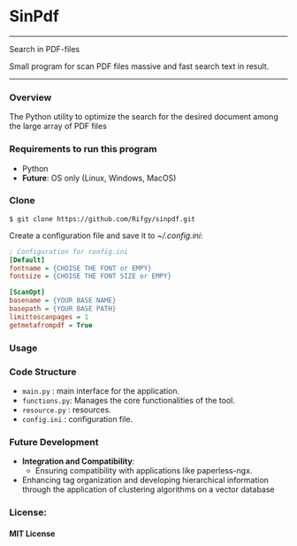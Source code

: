 # SinPdf 
____
Search in PDF-files

Small program for scan PDF files massive and fast search 
text in result.
____
### Overview
The Python utility to optimize the search for the desired 
document among the large array of PDF files

### Requirements to run this program
- Python
- **Future**: OS only (Linux, Windows, MacOS)

### Clone 
 ```shell
$ git clone https://github.com/Rifgy/sinpdf.git
```

Create a configuration file and save it to *~/.config.ini*: 
```ini
; Configuration for config.ini
[Default]
fontname = {CHOISE THE FONT or EMPY}
fontsize = {CHOISE THE FONT SIZE or EMPY}

[ScanOpt]
basename = {YOUR BASE NAME}
basepath = {YOUR BASE PATH}
limittoscanpages = 1
getmetafrompdf = True
```
### Usage

### Code Structure

- `main.py`     : main interface for the application.
- `functions.py`: Manages the core functionalities of the tool.
- `resource.py` : resources.
- `config.ini`  : configuration file.

### Future Development
- **Integration and Compatibility**:
  - Ensuring compatibility with applications like paperless-ngx.
- Enhancing tag organization and developing hierarchical information through the application of clustering algorithms on a vector database

### License:
#### MIT License

